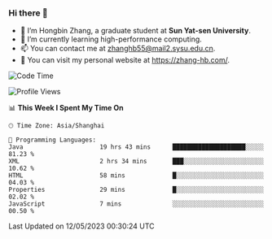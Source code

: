### Hi there 👋

- 🔭 I’m Hongbin Zhang, a graduate student at **Sun Yat-sen University**.
- 🌱 I’m currently learning high-performance computing.
- 📫 You can contact me at zhanghb55@mail2.sysu.edu.cn.
- 👀 You can visit my personal website at https://zhang-hb.com/.

<!--START_SECTION:waka-->
![Code Time](http://img.shields.io/badge/Code%20Time-204%20hrs%2035%20mins-blue)

![Profile Views](http://img.shields.io/badge/Profile%20Views-12-blue)

📊 **This Week I Spent My Time On** 

```text
🕑︎ Time Zone: Asia/Shanghai

💬 Programming Languages: 
Java                     19 hrs 43 mins      ████████████████████░░░░░   81.23 % 
XML                      2 hrs 34 mins       ███░░░░░░░░░░░░░░░░░░░░░░   10.62 % 
HTML                     58 mins             █░░░░░░░░░░░░░░░░░░░░░░░░   04.03 % 
Properties               29 mins             █░░░░░░░░░░░░░░░░░░░░░░░░   02.02 % 
JavaScript               7 mins              ░░░░░░░░░░░░░░░░░░░░░░░░░   00.50 % 
```


 Last Updated on 12/05/2023 00:30:24 UTC
<!--END_SECTION:waka-->